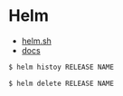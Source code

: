 # Helm

- [helm.sh](https://helm.sh)
- [docs](https://duckduckgo.com/?q=helm+cli&t=ffab&ia=web)

```sh
$ helm histoy RELEASE NAME
```

```sh
$ helm delete RELEASE NAME
```
